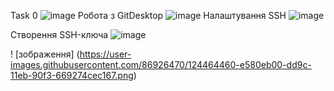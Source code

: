   Task 0
  ![image](https://user-images.githubusercontent.com/86926470/124456107-ffb5cb80-dd92-11eb-96fb-f6660b7b10a8.png)
Робота з GitDesktop
![image](https://user-images.githubusercontent.com/86926470/124459114-7b654780-dd96-11eb-8b24-dfd227975e28.png)
Налаштування SSH
![image](https://user-images.githubusercontent.com/86926470/124471866-1580bc00-dda6-11eb-8917-8ec762a78ff2.png)

Створення SSH-ключа
![image](https://user-images.githubusercontent.com/86926470/124472143-6e505480-dda6-11eb-818d-fd3f0b7b0d5f.png)

! [зображення] (https://user-images.githubusercontent.com/86926470/124464460-e580eb00-dd9c-11eb-90f3-669274cec167.png)
